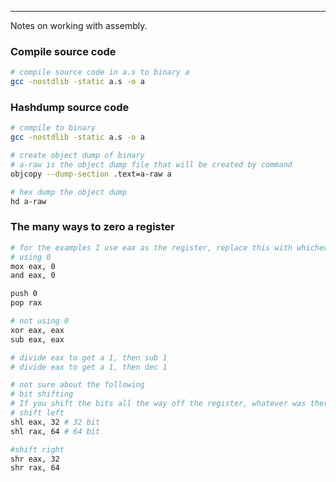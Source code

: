 -- -
Notes on working with assembly.
### Compile source code
```bash
# compile source code in a.s to binary a
gcc -nostdlib -static a.s -o a
```
### Hashdump source code
```bash
# compile to binary
gcc -nostdlib -static a.s -o a

# create object dump of binary
# a-raw is the object dump file that will be created by command
objcopy --dump-section .text=a-raw a

# hex dump the object dump
hd a-raw
```
### The many ways to zero a register
```bash
# for the examples I use eax as the register, replace this with whichever register you are trying to zero out
# using 0 
mox eax, 0
and eax, 0

push 0
pop rax

# not using 0 
xor eax, eax
sub eax, eax

# divide eax to get a 1, then sub 1
# divide eax to get a 1, then dec 1

# not sure about the following
# bit shifting
# If you shift the bits all the way off the register, whatever was there falls off and the bits don't wrap, so you push zeros onto the register and push off whatever was there.
# shift left
shl eax, 32 # 32 bit
shl rax, 64 # 64 bit

#shift right
shr eax, 32
shr rax, 64
```